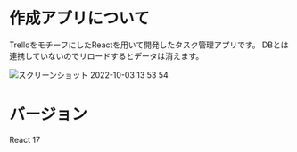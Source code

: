 # 作成アプリについて

TrelloをモチーフにしたReactを用いて開発したタスク管理アプリです。
DBとは連携していないのでリロードするとデータは消えます。

![スクリーンショット 2022-10-03 13 53 54](https://user-images.githubusercontent.com/62860356/193504040-8841f902-516a-4894-ad3d-aadcfc01e17b.png)


# バージョン
React 17



